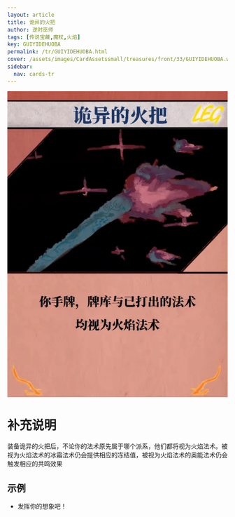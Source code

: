 ```yaml
---
layout: article
title: 诡异的火把
author: 逆时巫师
tags: [传说宝藏,魔杖,火焰]
key: GUIYIDEHUOBA
permalink: /tr/GUIYIDEHUOBA.html
cover: /assets/images/CardAssetssmall/treasures/front/33/GUIYIDEHUOBA.webp
sidebar:
  nav: cards-tr
---
```

![](/assets/images/CardAssets/treasures/front/33/GUIYIDEHUOBA.webp)

# 补充说明
装备诡异的火把后，不论你的法术原先属于哪个派系，他们都将视为火焰法术。被视为火焰法术的冰霜法术仍会提供相应的冻结值，被视为火焰法术的奥能法术仍会触发相应的共鸣效果
## 示例
* 发挥你的想象吧！